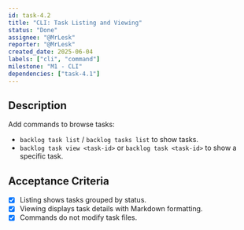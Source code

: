 ```yaml
---
id: task-4.2
title: "CLI: Task Listing and Viewing"
status: "Done"
assignee: "@MrLesk"
reporter: "@MrLesk"
created_date: 2025-06-04
labels: ["cli", "command"]
milestone: "M1 - CLI"
dependencies: ["task-4.1"]
---
```


## Description

Add commands to browse tasks:

- `backlog task list` / `backlog tasks list` to show tasks.
- `backlog task view <task-id>` or `backlog task <task-id>` to show a specific task.

## Acceptance Criteria

- [x] Listing shows tasks grouped by status.
- [x] Viewing displays task details with Markdown formatting.
- [x] Commands do not modify task files.
